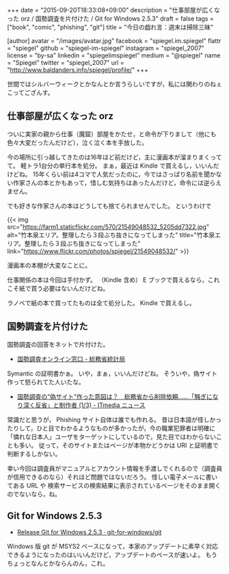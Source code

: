 +++
date = "2015-09-20T18:33:08+09:00"
description = "仕事部屋が広くなった orz / 国勢調査を片付けた / Git for Windows 2.5.3"
draft = false
tags = ["book", "comic", "phishing", "git"]
title = "今日の戯れ言：週末は掃除三昧"

[author]
  avatar = "/images/avatar.jpg"
  facebook = "spiegel.im.spiegel"
  flattr = "spiegel"
  github = "spiegel-im-spiegel"
  instagram = "spiegel_2007"
  license = "by-sa"
  linkedin = "spiegelimspiegel"
  medium = "@spiegel"
  name = "Spiegel"
  twitter = "spiegel_2007"
  url = "http://www.baldanders.info/spiegel/profile/"
+++

世間ではシルバーウィークとかなんとか言うらしいですが，私には関わりのねぇこってござんす。

## 仕事部屋が広くなった orz

ついに実家の親から仕事（魔窟）部屋をかたせ，と命令が下りまして（他にも色々大変だったんだけど），泣く泣く本を手放した。

今の場所に引っ越してきたのは16年ほど前だけど，主に漫画本が溜まりまくってて。
軽トラ1台分の単行本を処分。
まぁ，最近は Kindle で買えるし，いいんだけどね。
15年くらい前は4コマで人気だったのに，今ではさっぱり名前を聞かない作家さんの本とかもあって，惜しむ気持ちはあったんだけど，命令には逆らえません。

でも好きな作家さんの本はどうしても捨てられませんでした。
というわけで

{{< img src="https://farm1.staticflickr.com/570/21549048532_5205dd7322.jpg" alt="竹本泉エリア。整理したら３段ぶち抜きになってしまった" title="竹本泉エリア。整理したら３段ぶち抜きになってしまった" link="https://www.flickr.com/photos/spiegel/21549048532/" >}}

漫画本の本棚が大変なことに。

仕事関係の本は今回は手付かず。
（Kindle 含め） E ブックで買えるなら，これこそ紙で買う必要はないんだけどね。

ラノベで紙の本で買ってたものは全て処分した。
Kindle で買えるし。

## 国勢調査を片付けた

国勢調査の回答をネットで片付けた。

- [国勢調査オンライン窓口 - 総務省統計局](http://www.e-kokusei.go.jp/)

Symantic の証明書かぁ。
いや，まぁ，いいんだけどね。
そういや，偽サイト作って怒られてた人いたな。

- [国勢調査の“偽サイト”作った意図は？　総務省から削除依頼……「騒ぎになり深く反省」と制作者 (1/3) - ITmedia ニュース](http://www.itmedia.co.jp/news/articles/1509/15/news083.html)

常識だと思うが， Phishing サイト自体は誰でも作れる。
昔は日本語が怪しかったりして，ひと目でわかるようなものが多かったが，今の職業犯罪者は明確に「憐れな日本人」ユーザをターゲットにしているので，見た目ではわからないことも多い。
従って，そのサイトまたはページが本物かどうかは URI と証明書で判断するしかない。

幸い今回は調査員がマニュアルとアカウント情報を手渡しでくれるので（調査員が信用できるのなら）それほど問題ではないだろう。
怪しい電子メールに書いてある URL や 検索サービスの検索結果に表示されているページをそのまま開くのでないなら，ね。

## Git for Windows 2.5.3

- [Release Git for Windows 2.5.3 · git-for-windows/git](https://github.com/git-for-windows/git/releases/tag/v2.5.3.windows.1)

Windows 版 git が MSYS2 ベースになって，本家のアップデートに素早く対応できるようになったのはいいんだけど，アップデートのペースが速いよ。
もうちょっとなんとかならんのん，これ。
